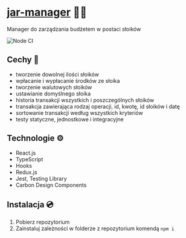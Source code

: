 # [jar-manager]() 🍯💸

Manager do zarządzania budżetem w postaci słoików

![Node CI](https://github.com/alk831/jar-manager/workflows/Node%20CI/badge.svg?branch=master)

## Cechy 🚀

- tworzenie dowolnej ilości słoików
- wpłacanie i wypłacanie środków ze słoika
- tworzenie walutowych słoików
- ustawianie domyślnego słoika
- historia transakcji wszystkich i poszczególnych słoików
- transakcja zawierająca rodzaj operacji, id, kwotę, id słoików i datę
- sortowanie transakcji według wszystkich kryteriów
- testy statyczne, jednostkowe i integracyjne

## Technologie ⚙️

- React.js
- TypeScript
- Hooks
- Redux.js
- Jest, Testing Library
- Carbon Design Components

## Instalacja 💿

1. Pobierz repozytorium
2. Zainstaluj zależności w folderze z repozytorium komendą `npm i`
